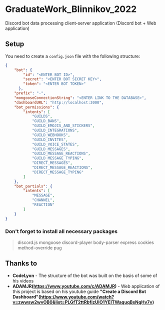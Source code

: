 # GraduateWork_Blinnikov_2022

Discord bot data processing client-server application (Discord bot + Web application)

## Setup

You need to create a `config.json` file with the following structure:
```json
{
    "bot": {
        "id": "<ENTER BOT ID>",
        "secret": "<ENTER BOT SECRET KEY>",
        "token": "<ENTER BOT TOKEN>"
      },
    "prefix": "-",
    "mongooseConnectionString": "<ENTER LINK TO THE DATABASE>",
    "dashboardURL": "http://localhost:3000",
    "bot_permissions": {
        "intents": [
            "GUILDS",
            "GUILD_BANS",
            "GUILD_EMOJIS_AND_STICKERS",
            "GUILD_INTEGRATIONS",
            "GUILD_WEBHOOKS",
            "GUILD_INVITES",
            "GUILD_VOICE_STATES",
            "GUILD_MESSAGES",
            "GUILD_MESSAGE_REACTIONS",
            "GUILD_MESSAGE_TYPING",
            "DIRECT_MESSAGES",
            "DIRECT_MESSAGE_REACTIONS",
            "DIRECT_MESSAGE_TYPING"
        ]
    },
    "bot_partials": {
        "intents": [
            "MESSAGE",
            "CHANNEL",
            "REACTION"
        ]
    }
}
```
### Don't forget to install all necessary packages

> discord.js
> mongoose
> discord-player
> body-parser
> express
> cookies
> method-override
> pug

## Thanks to

+ **CodeLyon** - The structure of the bot was built on the basis of some of his videos
+ **ADAMJR(https://www.youtube.com/c/ADAMJR)** - Web application of this project is based on his youtube guide **"Create a Discord Bot Dashboard"(https://www.youtube.com/watch?v=zwwsw2wvOB0&list=PLGfT2ttRbfizUIO1YEITWaquqBsNqHv7v)**
